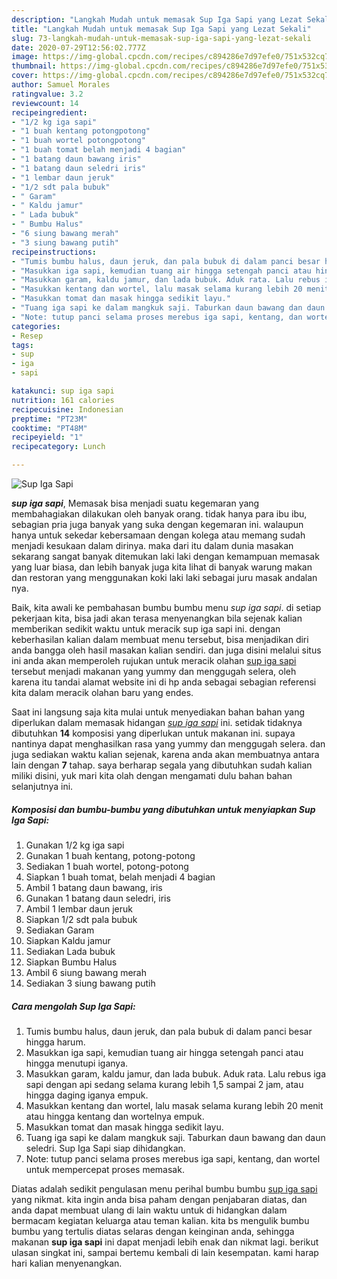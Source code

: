 ```yaml
---
description: "Langkah Mudah untuk memasak Sup Iga Sapi yang Lezat Sekali"
title: "Langkah Mudah untuk memasak Sup Iga Sapi yang Lezat Sekali"
slug: 73-langkah-mudah-untuk-memasak-sup-iga-sapi-yang-lezat-sekali
date: 2020-07-29T12:56:02.777Z
image: https://img-global.cpcdn.com/recipes/c894286e7d97efe0/751x532cq70/sup-iga-sapi-foto-resep-utama.jpg
thumbnail: https://img-global.cpcdn.com/recipes/c894286e7d97efe0/751x532cq70/sup-iga-sapi-foto-resep-utama.jpg
cover: https://img-global.cpcdn.com/recipes/c894286e7d97efe0/751x532cq70/sup-iga-sapi-foto-resep-utama.jpg
author: Samuel Morales
ratingvalue: 3.2
reviewcount: 14
recipeingredient:
- "1/2 kg iga sapi"
- "1 buah kentang potongpotong"
- "1 buah wortel potongpotong"
- "1 buah tomat belah menjadi 4 bagian"
- "1 batang daun bawang iris"
- "1 batang daun seledri iris"
- "1 lembar daun jeruk"
- "1/2 sdt pala bubuk"
- " Garam"
- " Kaldu jamur"
- " Lada bubuk"
- " Bumbu Halus"
- "6 siung bawang merah"
- "3 siung bawang putih"
recipeinstructions:
- "Tumis bumbu halus, daun jeruk, dan pala bubuk di dalam panci besar hingga harum."
- "Masukkan iga sapi, kemudian tuang air hingga setengah panci atau hingga menutupi iganya."
- "Masukkan garam, kaldu jamur, dan lada bubuk. Aduk rata. Lalu rebus iga sapi dengan api sedang selama kurang lebih 1,5 sampai 2 jam, atau hingga daging iganya empuk."
- "Masukkan kentang dan wortel, lalu masak selama kurang lebih 20 menit atau hingga kentang dan wortelnya empuk."
- "Masukkan tomat dan masak hingga sedikit layu."
- "Tuang iga sapi ke dalam mangkuk saji. Taburkan daun bawang dan daun seledri. Sup Iga Sapi siap dihidangkan."
- "Note: tutup panci selama proses merebus iga sapi, kentang, dan wortel untuk mempercepat proses memasak."
categories:
- Resep
tags:
- sup
- iga
- sapi

katakunci: sup iga sapi 
nutrition: 161 calories
recipecuisine: Indonesian
preptime: "PT23M"
cooktime: "PT48M"
recipeyield: "1"
recipecategory: Lunch

---
```



![Sup Iga Sapi](https://img-global.cpcdn.com/recipes/c894286e7d97efe0/751x532cq70/sup-iga-sapi-foto-resep-utama.jpg)

<b><i>sup iga sapi</i></b>, Memasak bisa menjadi suatu kegemaran yang membahagiakan dilakukan oleh banyak orang. tidak hanya para ibu ibu, sebagian pria juga banyak yang suka dengan kegemaran ini. walaupun hanya untuk sekedar kebersamaan dengan kolega atau memang sudah menjadi kesukaan dalam dirinya. maka dari itu dalam dunia masakan sekarang sangat banyak ditemukan laki laki dengan kemampuan memasak yang luar biasa, dan lebih banyak juga kita lihat di banyak warung makan dan restoran yang menggunakan koki laki laki sebagai juru masak andalan nya.



Baik, kita awali ke pembahasan bumbu bumbu menu <i>sup iga sapi</i>. di setiap pekerjaan kita, bisa jadi akan terasa menyenangkan bila sejenak kalian memberikan sedikit waktu untuk meracik sup iga sapi ini. dengan keberhasilan kalian dalam membuat menu tersebut, bisa menjadikan diri anda bangga oleh hasil masakan kalian sendiri. dan juga disini melalui situs ini anda akan memperoleh rujukan untuk meracik olahan <u>sup iga sapi</u> tersebut menjadi makanan yang yummy dan menggugah selera, oleh karena itu tandai alamat website ini di hp anda sebagai sebagian referensi kita dalam meracik olahan baru yang endes.


Saat ini langsung saja kita mulai untuk menyediakan bahan bahan yang diperlukan dalam memasak hidangan <u><i>sup iga sapi</i></u> ini. setidak tidaknya dibutuhkan <b>14</b> komposisi yang diperlukan untuk makanan ini. supaya nantinya dapat menghasilkan rasa yang yummy dan menggugah selera. dan juga sediakan waktu kalian sejenak, karena anda akan membuatnya antara lain dengan <b>7</b> tahap. saya berharap segala yang dibutuhkan sudah kalian miliki disini, yuk mari kita olah dengan mengamati dulu bahan bahan selanjutnya ini.

<!--inarticleads1-->

##### Komposisi dan bumbu-bumbu yang dibutuhkan untuk menyiapkan Sup Iga Sapi:

1. Gunakan 1/2 kg iga sapi
1. Gunakan 1 buah kentang, potong-potong
1. Sediakan 1 buah wortel, potong-potong
1. Siapkan 1 buah tomat, belah menjadi 4 bagian
1. Ambil 1 batang daun bawang, iris
1. Gunakan 1 batang daun seledri, iris
1. Ambil 1 lembar daun jeruk
1. Siapkan 1/2 sdt pala bubuk
1. Sediakan  Garam
1. Siapkan  Kaldu jamur
1. Sediakan  Lada bubuk
1. Siapkan  Bumbu Halus
1. Ambil 6 siung bawang merah
1. Sediakan 3 siung bawang putih




<!--inarticleads2-->

##### Cara mengolah Sup Iga Sapi:

1. Tumis bumbu halus, daun jeruk, dan pala bubuk di dalam panci besar hingga harum.
1. Masukkan iga sapi, kemudian tuang air hingga setengah panci atau hingga menutupi iganya.
1. Masukkan garam, kaldu jamur, dan lada bubuk. Aduk rata. Lalu rebus iga sapi dengan api sedang selama kurang lebih 1,5 sampai 2 jam, atau hingga daging iganya empuk.
1. Masukkan kentang dan wortel, lalu masak selama kurang lebih 20 menit atau hingga kentang dan wortelnya empuk.
1. Masukkan tomat dan masak hingga sedikit layu.
1. Tuang iga sapi ke dalam mangkuk saji. Taburkan daun bawang dan daun seledri. Sup Iga Sapi siap dihidangkan.
1. Note: tutup panci selama proses merebus iga sapi, kentang, dan wortel untuk mempercepat proses memasak.




Diatas adalah sedikit pengulasan menu perihal bumbu bumbu <u>sup iga sapi</u> yang nikmat. kita ingin anda bisa paham dengan penjabaran diatas, dan anda dapat membuat ulang di lain waktu untuk di hidangkan dalam bermacam kegiatan keluarga atau teman kalian. kita bs mengulik bumbu bumbu yang tertulis diatas selaras dengan keinginan anda, sehingga makanan <b>sup iga sapi</b> ini dapat menjadi lebih enak dan nikmat lagi. berikut ulasan singkat ini, sampai bertemu kembali di lain kesempatan. kami harap hari kalian menyenangkan.

